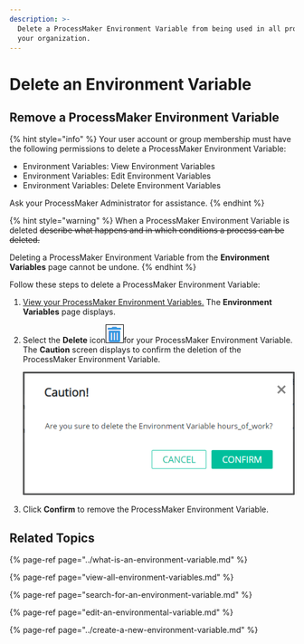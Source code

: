 ```yaml
---
description: >-
  Delete a ProcessMaker Environment Variable from being used in all processes in
  your organization.
---
```


# Delete an Environment Variable

## Remove a ProcessMaker Environment Variable

{% hint style="info" %}
Your user account or group membership must have the following permissions to delete a ProcessMaker Environment Variable:

* Environment Variables: View Environment Variables
* Environment Variables: Edit Environment Variables
* Environment Variables: Delete Environment Variables

Ask your ProcessMaker Administrator for assistance.
{% endhint %}

{% hint style="warning" %}
When a ProcessMaker Environment Variable is deleted ~~describe what happens and in which conditions a process can be deleted.~~

Deleting a ProcessMaker Environment Variable from the **Environment Variables** page cannot be undone.
{% endhint %}

Follow these steps to delete a ProcessMaker Environment Variable:

1. [View your ProcessMaker Environment Variables.](view-all-environment-variables.md) The **Environment Variables** page displays.
2. Select the **Delete** icon![](../../../.gitbook/assets/trash-icon-process-modeler-processes.png)for your ProcessMaker Environment Variable. The **Caution** screen displays to confirm the deletion of the ProcessMaker Environment Variable.

   ![](../../../.gitbook/assets/caution-environment-variable-removal-screen-processes.png)

3. Click **Confirm** to remove the ProcessMaker Environment Variable.

## Related Topics

{% page-ref page="../what-is-an-environment-variable.md" %}

{% page-ref page="view-all-environment-variables.md" %}

{% page-ref page="search-for-an-environment-variable.md" %}

{% page-ref page="edit-an-environmental-variable.md" %}

{% page-ref page="../create-a-new-environment-variable.md" %}


